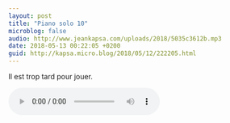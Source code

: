 ```yaml
---
layout: post
title: "Piano solo 10"
microblog: false
audio: http://www.jeankapsa.com/uploads/2018/5035c3612b.mp3
date: 2018-05-13 00:22:05 +0200
guid: http://kapsa.micro.blog/2018/05/12/222205.html
---
```

Il est trop tard pour jouer.

<audio controls="controls" src="http://www.jeankapsa.com/uploads/2018/5035c3612b.mp3" />

